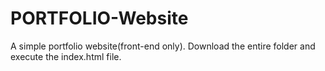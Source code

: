 # PORTFOLIO-Website
A simple portfolio website(front-end only).
Download the entire folder and execute the index.html file.
